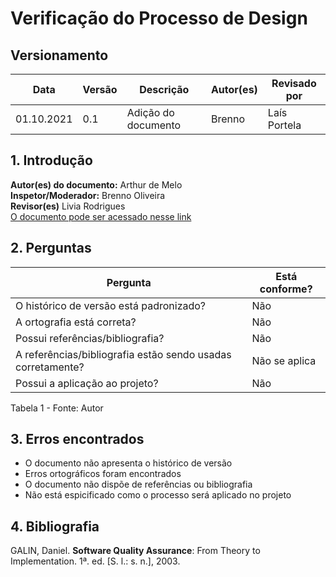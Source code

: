 # Verificação do Processo de Design

## Versionamento

| Data       | Versão | Descrição           | Autor(es) | Revisado por |
| ---------- | ------ | ------------------- | --------- | ------------ |
| 01.10.2021 | 0.1    | Adição do documento | Brenno    | Laís Portela  |

## 1. Introdução

<b>Autor(es) do documento:</b> Arthur de Melo<br>
<b>Inspetor/Moderador:</b> Brenno Oliveira<br>
<b>Revisor(es)</b> Livia Rodrigues <br>
<a href="https://interacao-humano-computador.github.io/2021.1-Semob-DF/#/pages/ProcessoDesign">O documento pode ser acessado nesse link</a>

## 2. Perguntas

| Pergunta                                                    | Está conforme? |
| ----------------------------------------------------------- | -------------- |
| O histórico de versão está padronizado?                     | Não            |
| A ortografia está correta?                                  | Não            |
| Possui referências/bibliografia?                            | Não            |
| A referências/bibliografia estão sendo usadas corretamente? | Não se aplica  |
| Possui a aplicação ao projeto?                              | Não            |

Tabela 1 - Fonte: Autor

## 3. Erros encontrados

- O documento não apresenta o histórico de versão
- Erros ortográficos foram encontrados
- O documento não dispõe de referências ou bibliografia
- Não está espicificado como o processo será aplicado no projeto

## 4. Bibliografia

GALIN, Daniel. <b>Software Quality Assurance</b>: From Theory to Implementation. 1ª. ed. [S. l.: s. n.], 2003.
